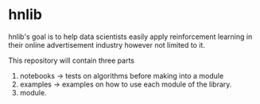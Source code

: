 # hnlib

hnlib's goal is to help data scientists easily apply reinforcement learning in their online advertisement industry however not limited to it.

This repository will contain three parts
1. notebooks -> tests on algorithms before making into a module
2. examples -> examples on how to use each module of the library.
3. module.

